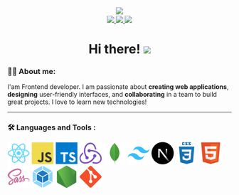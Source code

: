 <div id="header" align="center">
  <img src="https://media1.giphy.com/media/v1.Y2lkPTc5MGI3NjExdW1nZmdxNXM0a212aGt2aWhhODNycm80Y21wZnBneXVrbW0wN3c3YiZlcD12MV9pbnRlcm5hbF9naWZfYnlfaWQmY3Q9Zw/13HgwGsXF0aiGY/giphy.gif" width="400"/>
<div id="badges">
  <a href="https://t.me/matvao1503">
     <img src="https://img.shields.io/badge/Telegram-blue?logo=telegram&logoColor=white&style=for-the-badge">
  </a>
  <a href="https://discord.com/users/543014223148613652">
    <img src="https://img.shields.io/badge/Discord-purple?logo=discord&logoColor=white&style=for-the-badge">
  </a>
  <a href="mailto:muravskiy.03@mail.ru">
     <img src="https://img.shields.io/badge/Email-yellow?logo=gmail&logoColor=white&style=for-the-badge"">
  </a>
</div>
  <h1>
  Hi there!
  <img src="https://media.giphy.com/media/hvRJCLFzcasrR4ia7z/giphy.gif" width="30px"/>
</h1>
</div>

### :man_technologist: About me:
I'am Frontend developer. I am passionate about **creating web applications**, **designing** user-friendly interfaces, and **collaborating** in a team to build great projects. I love to learn new technologies!

---

### :hammer_and_wrench: Languages and Tools :

<div>
  <img src="https://github.com/devicons/devicon/blob/master/icons/react/react-original.svg" title="React" width="50px"/>
  <img src="https://github.com/devicons/devicon/blob/master/icons/javascript/javascript-original.svg" title="JavaScript" width="50px"/>
  <img src="https://github.com/devicons/devicon/blob/master/icons/typescript/typescript-original.svg" title="TypeScript" width="50px"/>
  <img src="https://github.com/devicons/devicon/blob/master/icons/redux/redux-original.svg" title="Redux" width="50px"/>
  <img src="https://github.com/devicons/devicon/blob/master/icons/mongodb/mongodb-original.svg" title="MongoDB" width="50px"/>
  <img src="https://github.com/devicons/devicon/blob/master/icons/tailwindcss/tailwindcss-original.svg" title="Tailwindcss" width="50px"/>
  <img src="https://github.com/devicons/devicon/blob/master/icons/nextjs/nextjs-original.svg" title="NextJS" width="50px"/>
  <img src="https://github.com/devicons/devicon/blob/master/icons/css3/css3-plain-wordmark.svg"  title="CSS3" width="50px"/>
  <img src="https://github.com/devicons/devicon/blob/master/icons/html5/html5-original.svg" title="HTML5" width="50px"/>
  <img src="https://github.com/devicons/devicon/blob/master/icons/sass/sass-original.svg" title="Sass" width="50px"/>
  <img src="https://github.com/devicons/devicon/blob/master/icons/webpack/webpack-original.svg" title="Webpack" width="50px"/>
  <img src="https://github.com/devicons/devicon/blob/master/icons/nodejs/nodejs-original.svg" title="NodeJS" width="50px"/>
  <img src="https://github.com/devicons/devicon/blob/master/icons/git/git-original.svg" title="Git" width="50px"/>
</div>


